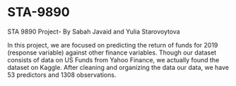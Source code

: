# STA-9890
STA 9890 Project- By Sabah Javaid and Yulia Starovoytova

In this project, we are focused on predicting the return of funds for 2019 (response variable) against other finance variables. Though our dataset consists of data on US Funds from Yahoo Finance, we actually found the dataset on Kaggle. After cleaning and organizing the data our data, we have 53 predictors and 1308 observations.
